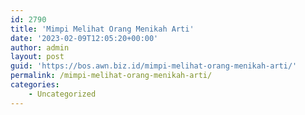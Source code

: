 ```yaml
---
id: 2790
title: 'Mimpi Melihat Orang Menikah Arti'
date: '2023-02-09T12:05:20+00:00'
author: admin
layout: post
guid: 'https://bos.awn.biz.id/mimpi-melihat-orang-menikah-arti/'
permalink: /mimpi-melihat-orang-menikah-arti/
categories:
    - Uncategorized
---
```


